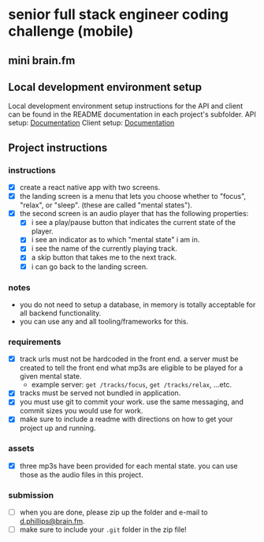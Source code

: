 # senior full stack engineer coding challenge (mobile)

## mini brain.fm

## Local development environment setup

Local development environment setup instructions for the API and client can be found in the README documentation in each project's subfolder.
API setup: [Documentation](./api/brain_fm_api/README.md)
Client setup: [Documentation](./client/Brain-FM-Mini/README.md)

## Project instructions

### instructions
- [X] create a react native app with two screens.
- [X] the landing screen is a menu that lets you choose whether to "focus", "relax", or "sleep". (these are called "mental states").
- [X] the second screen is an audio player that has the following properties:
  - [X] i see a play/pause button that indicates the current state of the player.
  - [X] i see an indicator as to which "mental state" i am in.
  - [X] i see the name of the currently playing track.
  - [X] a skip button that takes me to the next track.
  - [X] i can go back to the landing screen.

### notes
* you do not need to setup a database, in memory is totally acceptable for all backend functionality.
* you can use any and all tooling/frameworks for this.

### requirements
- [X] track urls must not be hardcoded in the front end. a server must be created to tell the front end what mp3s are eligible to be played for a given mental state.
  * example server: `get /tracks/focus`, `get /tracks/relax`, ...etc.
- [X] tracks must be served not bundled in application.
- [X] you must use git to commit your work. use the same messaging, and commit sizes you would use for work.
- [X] make sure to include a readme with directions on how to get your project up and running.

### assets
- [X] three mp3s have been provided for each mental state. you can use those as the audio files in this project.

### submission
- [ ] when you are done, please zip up the folder and e-mail to d.phillips@brain.fm.
- [ ] make sure to include your `.git` folder in the zip file!
